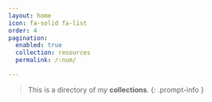 ```yaml
---
layout: home
icon: fa-solid fa-list
order: 4
pagination:
  enabled: true
  collection: resources
  permalink: /:num/

---
```

> This is a directory of *my* __collections__.
{: .prompt-info }